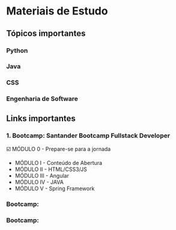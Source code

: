 # Materiais de Estudo 

## Tópicos importantes 
### Python
### Java
### CSS
### Engenharia de Software
### 

## Links importantes  
### 1. Bootcamp: Santander Bootcamp Fullstack Developer
 ☑️ MÓDULO 0 - Prepare-se para a jornada 
 - MÓDULO I - Conteúdo de Abertura
 - MÓDULO II - HTML/CSS3/JS
 - MÓDULO III - Angular
 - MÓDULO IV - JAVA
 - MÓDULO V - Spring Framework
### Bootcamp:
### Bootcamp:

